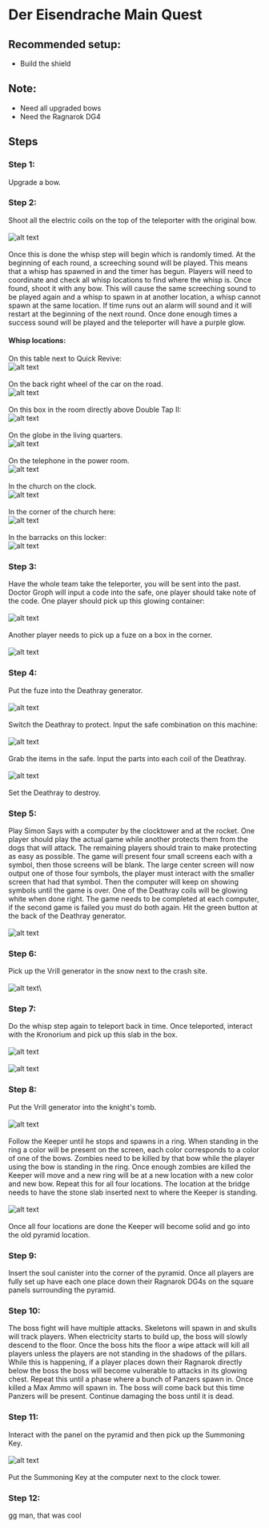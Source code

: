 # Der Eisendrache Main Quest

## Recommended setup:
* Build the shield

## Note:
* Need all upgraded bows
* Need the Ragnarok DG4

## Steps

### Step 1:
Upgrade a bow.

### Step 2:
Shoot all the electric coils on the top of the teleporter with the original bow.\
\
![alt text](images/img1.png)\
\
Once this is done the whisp step will begin which is randomly timed. At the beginning of each round, a screeching sound will be played. This means that a whisp has spawned in and the timer has begun. Players will need to coordinate and check all whisp locations to find where the whisp is. Once found, shoot it with any bow. This will cause the same screeching sound to be played again and a whisp to spawn in at another location, a whisp cannot spawn at the same location. If time runs out an alarm will sound and it will restart at the beginning of the next round. Once done enough times a success sound will be played and the teleporter will have a purple glow.

#### Whisp locations:
On this table next to Quick Revive:\
![alt text](images/img2.png)\
\
On the back right wheel of the car on the road.\
![alt text](images/img3.png)\
\
On this box in the room directly above Double Tap II:\
![alt text](images/img4.png)\
\
On the globe in the living quarters.\
![alt text](images/img5.png)\
\
On the telephone in the power room.\
![alt text](images/img6.png)\
\
In the church on the clock.\
![alt text](images/img7.png)\
\
In the corner of the church here:\
![alt text](images/img8.png)\
\
In the barracks on this locker:\
![alt text](images/img9.png)

### Step 3:
Have the whole team take the teleporter, you will be sent into the past. Doctor Groph will input a code into the safe, one player should take note of the code. One player should pick up this glowing container:\
\
![alt text](images/img10.png)\
\
Another player needs to pick up a fuze on a box in the corner.\
\
![alt text](images/img11.png)

### Step 4:
Put the fuze into the Deathray generator.\
\
![alt text](images/img12.png)\
\
Switch the Deathray to protect. Input the safe combination on this machine:\
\
![alt text](images/img13.png)\
\
Grab the items in the safe. Input the parts into each coil of the Deathray.\
\
![alt text](images/img14.png)\
\
Set the Deathray to destroy.

### Step 5:
Play Simon Says with a computer by the clocktower and at the rocket. One player should play the actual game while another protects them from the dogs that will attack. The remaining players should train to make protecting as easy as possible. The game will present four small screens each with a symbol, then those screens will be blank. The large center screen will now output one of those four symbols, the player must interact with the smaller screen that had that symbol. Then the computer will keep on showing symbols until the game is over. One of the Deathray coils will be glowing white when done right. The game needs to be completed at each computer, if the second game is failed you must do both again. Hit the green button at the back of the Deathray generator.\
\
![alt text](images/img15.png)

### Step 6:
Pick up the Vrill generator in the snow next to the crash site.\
\
![alt text](images/img16.png)\

### Step 7:
Do the whisp step again to teleport back in time. Once teleported, interact with the Kronorium and pick up this slab in the box.\
\
![alt text](images/img17.png)\
\
![alt text](images/img18.png)


### Step 8:
Put the Vrill generator into the knight's tomb.\
\
![alt text](images/img19.png)\
\
Follow the Keeper until he stops and spawns in a ring. When standing in the ring a color will be present on the screen, each color corresponds to a color of one of the bows. Zombies need to be killed by that bow while the player using the bow is standing in the ring. Once enough zombies are killed the Keeper will move and a new ring will be at a new location with a new color and new bow. Repeat this for all four locations. The location at the bridge needs to have the stone slab inserted next to where the Keeper is standing.\
\
![alt text](images/img20.png)\
\
Once all four locations are done the Keeper will become solid and go into the old pyramid location.

### Step 9:
Insert the soul canister into the corner of the pyramid. Once all players are fully set up have each one place down their Ragnarok DG4s on the square panels surrounding the pyramid.

### Step 10:
The boss fight will have multiple attacks. Skeletons will spawn in and skulls will track players. When electricity starts to build up, the boss will slowly descend to the floor. Once the boss hits the floor a wipe attack will kill all players unless the players are not standing in the shadows of the pillars. While this is happening, if a player places down their Ragnarok directly below the boss the boss will become vulnerable to attacks in its glowing chest. Repeat this until a phase where a bunch of Panzers spawn in. Once killed a Max Ammo will spawn in. The boss will come back but this time Panzers will be present. Continue damaging the boss until it is dead.

### Step 11:
Interact with the panel on the pyramid and then pick up the Summoning Key.\
\
![alt text](images/img21.png)\
\
Put the Summoning Key at the computer next to the clock tower.

### Step 12:
gg man, that was cool

